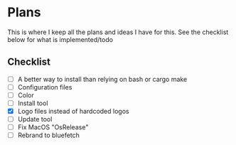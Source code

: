 # Plans

This is where I keep all the plans and ideas I have for this. See the checklist below for what is implemented/todo

## Checklist

- [ ] A better way to install than relying on bash or cargo make
- [ ] Configuration files
- [ ] Color
- [ ] Install tool
- [X] Logo files instead of hardcoded logos
- [ ] Update tool
- [ ] Fix MacOS "OsRelease"
- [ ] Rebrand to bluefetch
